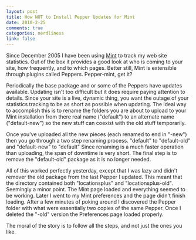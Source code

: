 ```yaml
--- 
layout: post
title: How NOT to Install Pepper Updates for Mint
date: 2010-2-25
comments: true
categories: nerdliness
link: false
---
```

Since December 2005 I have been using <a title="Mint" href="http://haveamint.com" target="_blank">Mint</a> to track my web site statistics. Out of the box it provides a good look at who is coming to your site, how frequently, and to which pages. Better still, Mint is extensible through plugins called Peppers. Pepper-mint, get it?

Periodically the base package and or some of the Peppers have updates available. Updating isn't too difficult but it does require paying attention to details. Since your site is a live, dynamic thing, you want the outage of your statistics tracking to be as short as possible when updating. The ideal way to accomplish this is to rename the folders you are about to upload to your Mint installation from there real name ("default") to an alternate name ("default-new") so the new stuff can coexist with the old stuff temporarily.

Once you've uploaded all the new pieces (each renamed to end in "-new") then you go through a two step renaming process. "default" to "default-old" and "default-new" to "default" Since renaming is a much faster operation than uploading, the span of downtime is very short. The final step is to remove the "default-old" package as it is no longer needed.

All of this worked perfectly yesterday, except that I was lazy and didn't remover the old package from the last Pepper I updated. This meant that the directory contained both "locationsplus" and "locationsplus-old". Seemingly a minor point. The Mint page loaded and everything seemed to be working. Later I went to my Mint preferences and the page didn't finish loading. After a few minutes of poking around I discovered the Pepper folder with what were essentially two copies of the same Pepper. Once I deleted the "-old" version the Preferences page loaded properly.

The moral of the story is to follow all the steps, and not just the ones you like.
